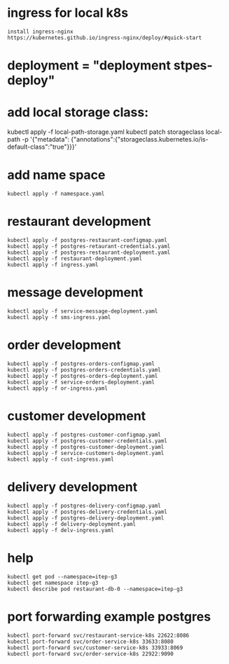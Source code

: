 # ingress for local k8s
    install ingress-nginx
    https://kubernetes.github.io/ingress-nginx/deploy/#quick-start

# deployment = "deployment stpes-deploy"
# add local storage class: 

[//]: # ( K3s when installed, also downloads a storage class which makes it as default)
[//]: # ( K8s cluster on the other hand, does not download also a default storage class)
    kubectl apply -f local-path-storage.yaml
    kubectl patch storageclass local-path -p '{"metadata": {"annotations":{"storageclass.kubernetes.io/is-default-class":"true"}}}'
# add name space     
    kubectl apply -f namespace.yaml
# restaurant development
    kubectl apply -f postgres-restaurant-configmap.yaml
    kubectl apply -f postgres-retaurant-credentials.yaml
    kubectl apply -f postgres-restaurant-deployment.yaml
    kubectl apply -f restaurant-deployment.yaml
    kubectl apply -f ingress.yaml

[//]: # (    kubectl apply -f local-path-storage2.yaml)
[//]: # (    kubectl patch storageclass local-path2 -p '{"metadata": {"annotations":{"storageclass.kubernetes.io/is-default-class":"true"}}}')
# message development
    kubectl apply -f service-message-deployment.yaml
    kubectl apply -f sms-ingress.yaml

# order development
    kubectl apply -f postgres-orders-configmap.yaml
    kubectl apply -f postgres-orders-credentials.yaml
    kubectl apply -f postgres-orders-deployment.yaml
    kubectl apply -f service-orders-deployment.yaml
    kubectl apply -f or-ingress.yaml
# customer development
    kubectl apply -f postgres-customer-configmap.yaml
    kubectl apply -f postgres-customer-credentials.yaml
    kubectl apply -f postgres-customer-deployment.yaml
    kubectl apply -f service-customers-deployment.yaml
    kubectl apply -f cust-ingress.yaml
# delivery development
    kubectl apply -f postgres-delivery-configmap.yaml
    kubectl apply -f postgres-delivery-credentials.yaml
    kubectl apply -f postgres-delivery-deployment.yaml
    kubectl apply -f delivery-deployment.yaml
    kubectl apply -f delv-ingress.yaml
# help
    kubectl get pod --namespace=itep-g3
    kubectl get namespace itep-g3
    kubectl describe pod restaurant-db-0 --namespace=itep-g3

[//]: # (create ingress by terminal)
[//]: # (    kubectl expose deployment restaurant-service-k8s --namespace=itep-g3)
[//]: # (    kubectl create ingress restaurant-ingress --namespace=itep-g3 --class=nginx --rule="restaurant.localdev.me/*=restaurant-service-k8s:8082")

# port forwarding example postgres
    kubectl port-forward svc/restaurant-service-k8s 22622:8086
    kubectl port-forward svc/order-service-k8s 33633:8080
    kubectl port-forward svc/customer-service-k8s 33933:8069
    kubectl port-forward svc/order-service-k8s 22922:9090
